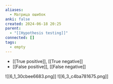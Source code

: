 ```yaml
---
aliases:
  - Матрица ошибок
anki: false
created: 2024-06-18 20:25
parent:
  - "[[Hypothesis testing]]"
connected: []
tags:
  - empty
---
```


- [[True positive]], [[True negative]]
- [[False positive]], [[False negative]]

![[6_1_30cbee6683.png]]
![[6_3_c4ba781675.png]]